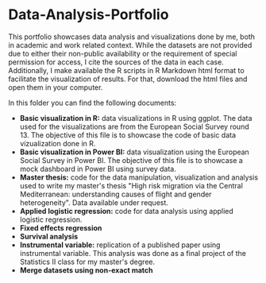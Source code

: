 # Data-Analysis-Portfolio
This portfolio showcases data analysis and visualizations done by me, both in academic and work related context. While the datasets are not provided due to either their non-public availability or the requirement of special permission for access, I cite the sources of the data in each case. Additionally, I make available the R scripts in R Markdown html format to facilitate the visualization of results. For that, download the html files and open them in your computer.

In this folder you can find the following documents:
- **Basic visualization in R:** data visualizations in R using ggplot. The data used for the visualizations are from the European Social Survey round 13. The objective of this file is to showcase the code of basic data vizualization done in R.
- **Basic visualization in Power BI:**  data visualization using the European Social Survey in Power BI. The objective of this file is to showcase a mock dashboard in Power BI using survey data.
- **Master thesis:** code for the data manipulation, visualization and analysis used to write my master's thesis "High risk migration via the Central Mediterranean: understanding causes of flight and gender heterogeneity". Data available under request.
- **Applied logistic regression:** code for data analysis using applied logistic regression.
- **Fixed effects regression**
- **Survival analysis**
- **Instrumental variable:** replication of a published paper using instrumental variable. This analysis was done as a final project of the Statistics II class for my master's degree.
- **Merge datasets using non-exact match**
